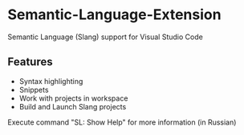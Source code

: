# Semantic-Language-Extension
Semantic Language (Slang) support for Visual Studio Code

## Features
* Syntax highlighting
* Snippets
* Work with projects in workspace
* Build and Launch Slang projects

Execute command "SL: Show Help" for more information (in Russian)